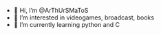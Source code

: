 - 👋 Hi, I’m @ArThUrSMaToS
- 👀 I’m interested in videogames, broadcast, books
- 🌱 I’m currently learning python and C
